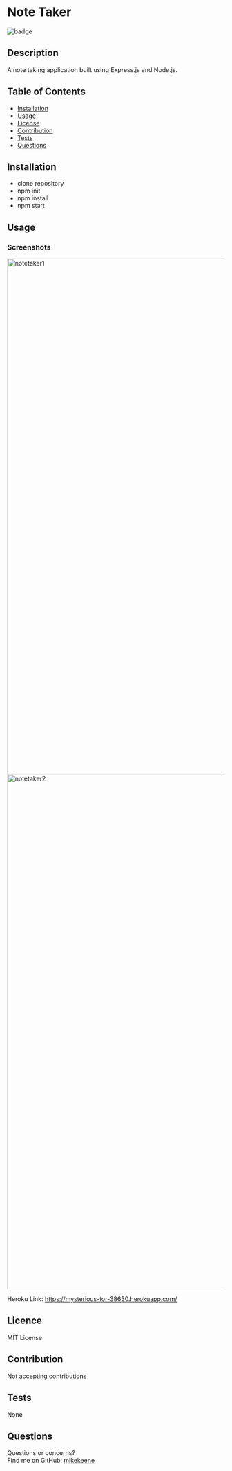 # Note Taker
![badge](https://img.shields.io/badge/License-MIT-blue)
## Description
A note taking application built using Express.js and Node.js.
## Table of Contents 
* [Installation](#Installation)
* [Usage](#Usage)
* [License](#License)
* [Contribution](#Contribution)
* [Tests](#Tests)
* [Questions](#Questions)
## Installation 
* clone repository
* npm init
* npm install
* npm start
## Usage
### Screenshots
<img width="1190" alt="notetaker1" src="https://user-images.githubusercontent.com/93222787/158040430-4e067751-1d5f-428a-a366-f88a6acbe156.png">

<img width="1189" alt="notetaker2" src="https://user-images.githubusercontent.com/93222787/158040431-9759f465-46a0-4f33-aa6f-fb5f3c247464.png">

Heroku Link: 
https://mysterious-tor-38630.herokuapp.com/ 
## Licence 
MIT License
## Contribution 
Not accepting contributions
## Tests
None
## Questions 
Questions or concerns? </br>
Find me on GitHub: [mikekeene](https://github.com/mikekeene)
